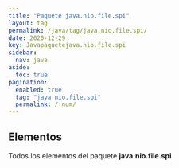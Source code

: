 ```yaml
---
title: "Paquete java.nio.file.spi"
layout: tag
permalink: /java/tag/java.nio.file.spi/
date: 2020-12-29
key: Javapaquetejava.nio.file.spi
sidebar: 
  nav: java
aside: 
  toc: true
pagination: 
  enabled: true
  tag: "java.nio.file.spi"
  permalink: /:num/
---
```


<h2>Elementos</h2>
Todos los elementos del paquete <strong>java.nio.file.spi</strong>
